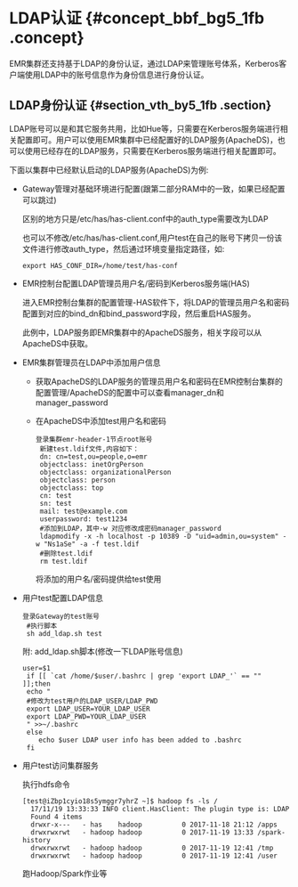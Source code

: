 # LDAP认证 {#concept_bbf_bg5_1fb .concept}

EMR集群还支持基于LDAP的身份认证，通过LDAP来管理账号体系，Kerberos客户端使用LDAP中的账号信息作为身份信息进行身份认证。

## LDAP身份认证 {#section_vth_by5_1fb .section}

LDAP账号可以是和其它服务共用，比如Hue等，只需要在Kerberos服务端进行相关配置即可。用户可以使用EMR集群中已经配置好的LDAP服务\(ApacheDS\)，也可以使用已经存在的LDAP服务，只需要在Kerberos服务端进行相关配置即可。

下面以集群中已经默认启动的LDAP服务\(ApacheDS\)为例:

-   Gateway管理对基础环境进行配置\(跟第二部分RAM中的一致，如果已经配置可以跳过\)

    区别的地方只是/etc/has/has-client.conf中的auth\_type需要改为LDAP

    也可以不修改/etc/has/has-client.conf,用户test在自己的账号下拷贝一份该文件进行修改auth\_type，然后通过环境变量指定路径，如:

    `export HAS_CONF_DIR=/home/test/has-conf`

-   EMR控制台配置LDAP管理员用户名/密码到Kerberos服务端\(HAS\)

    进入EMR控制台集群的配置管理-HAS软件下，将LDAP的管理员用户名和密码配置到对应的bind\_dn和bind\_password字段，然后重启HAS服务。

    此例中，LDAP服务即EMR集群中的ApacheDS服务，相关字段可以从ApacheDS中获取。

-   EMR集群管理员在LDAP中添加用户信息
    -   获取ApacheDS的LDAP服务的管理员用户名和密码在EMR控制台集群的配置管理/ApacheDS的配置中可以查看manager\_dn和manager\_password
    -   在ApacheDS中添加test用户名和密码

        ```
        登录集群emr-header-1节点root账号
         新建test.ldif文件,内容如下：
         dn: cn=test,ou=people,o=emr
         objectclass: inetOrgPerson
         objectclass: organizationalPerson
         objectclass: person
         objectclass: top
         cn: test
         sn: test
         mail: test@example.com
         userpassword: test1234
         #添加到LDAP，其中-w 对应修改成密码manager_password
         ldapmodify -x -h localhost -p 10389 -D "uid=admin,ou=system" -w "Ns1aSe" -a -f test.ldif
         #删除test.ldif
         rm test.ldif
        ```

        将添加的用户名/密码提供给test使用

-   用户test配置LDAP信息

    ```
    登录Gateway的test账号
     #执行脚本
     sh add_ldap.sh test
    ```

    附: add\_ldap.sh脚本\(修改一下LDAP账号信息\)

    ```
    user=$1
     if [[ `cat /home/$user/.bashrc | grep 'export LDAP_'` == "" ]];then
     echo "
     #修改为test用户的LDAP_USER/LDAP_PWD
     export LDAP_USER=YOUR_LDAP_USER
     export LDAP_PWD=YOUR_LDAP_USER
     " >>~/.bashrc
     else
        echo $user LDAP user info has been added to .bashrc
     fi
    ```

-   用户test访问集群服务

    执行hdfs命令

    ```
    [test@iZbp1cyio18s5ymggr7yhrZ ~]$ hadoop fs -ls /
      17/11/19 13:33:33 INFO client.HasClient: The plugin type is: LDAP
      Found 4 items
      drwxr-x---   - has    hadoop          0 2017-11-18 21:12 /apps
      drwxrwxrwt   - hadoop hadoop          0 2017-11-19 13:33 /spark-history
      drwxrwxrwt   - hadoop hadoop          0 2017-11-19 12:41 /tmp
      drwxrwxrwt   - hadoop hadoop          0 2017-11-19 12:41 /user
    ```

    跑Hadoop/Spark作业等


